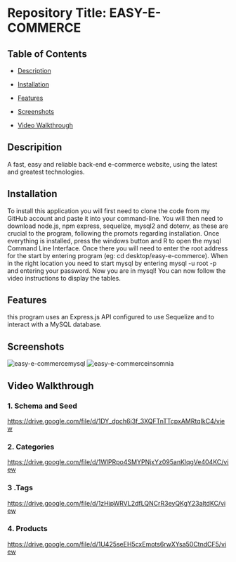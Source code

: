  # Repository Title:  EASY-E-COMMERCE
    

  ## Table of Contents

  * [Description](#description)

  * [Installation](#installation)

  * [Features](#features)

  * [Screenshots](#screenshots)

  * [Video Walkthrough](#video)


  ## Descripition
  A fast, easy and reliable back-end e-commerce website, using the latest and greatest technologies. 


  ## Installation

  To install this application you will first need to clone the code from my GitHub account and paste it into your command-line. You will then need to download node.js, npm express, sequelize, mysql2 and dotenv, as these are crucial to the program, following the promots regarding installation. Once everything is installed,  press the windows button and R  to open the mysql Command Line Interface. Once there you will need to enter the root address for the start by entering program (eg: cd desktop/easy-e-commerce). When in the right location you need to start mysql by entering mysql -u root -p and entering your password. Now you are in mysql! You can now follow the video instructions to display the tables. 

  ## Features
  this program uses an Express.js API configured to use Sequelize and to interact with a MySQL database.
  
  ## Screenshots
 ![easy-e-commercemysql](https://user-images.githubusercontent.com/75186217/110256197-8f727700-7f65-11eb-891a-b83508125687.png)
 ![easy-e-commerceinsomnia](https://user-images.githubusercontent.com/75186217/110256192-8a152c80-7f65-11eb-95e3-2c5b2f449dc1.png)


  ## Video Walkthrough
  ### 1. Schema and Seed
  https://drive.google.com/file/d/1DY_dpch6i3f_3XQFTnTTcpxAMRtqIkC4/view

  ### 2. Categories
  https://drive.google.com/file/d/1WlPRpo4SMYPNjxYz095anKlqgVe404KC/view

  ### 3 .Tags
  https://drive.google.com/file/d/1zHjpWRVL2dfLQNCrR3eyQKgY23altdKC/view

  ### 4. Products
  https://drive.google.com/file/d/1U425seEH5cxEmots6rwXYsa50CtndCF5/view

  


























